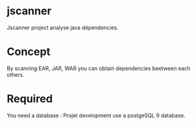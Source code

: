 jscanner
========

Jscanner project analyse java dépendencies.

Concept 
========
By scanning EAR, JAR, WAR you can obtain dependencies beetween each others.


Required 
=========
You need a database : Projet development use a postgeSQL 9 database.
